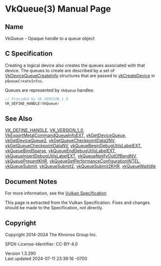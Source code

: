 # VkQueue(3) Manual Page

## Name

VkQueue - Opaque handle to a queue object



## <a href="#_c_specification" class="anchor"></a>C Specification

Creating a logical device also creates the queues associated with that
device. The queues to create are described by a set of
[VkDeviceQueueCreateInfo](https://registry.khronos.org/vulkan/specs/1.3-extensions/man/html/VkDeviceQueueCreateInfo.html) structures that
are passed to [vkCreateDevice](https://registry.khronos.org/vulkan/specs/1.3-extensions/man/html/vkCreateDevice.html) in
`pQueueCreateInfos`.

Queues are represented by `VkQueue` handles:

``` c
// Provided by VK_VERSION_1_0
VK_DEFINE_HANDLE(VkQueue)
```

## <a href="#_see_also" class="anchor"></a>See Also

[VK_DEFINE_HANDLE](https://registry.khronos.org/vulkan/specs/1.3-extensions/man/html/VK_DEFINE_HANDLE.html),
[VK_VERSION_1_0](https://registry.khronos.org/vulkan/specs/1.3-extensions/man/html/VK_VERSION_1_0.html),
[VkExportMetalCommandQueueInfoEXT](https://registry.khronos.org/vulkan/specs/1.3-extensions/man/html/VkExportMetalCommandQueueInfoEXT.html),
[vkGetDeviceQueue](https://registry.khronos.org/vulkan/specs/1.3-extensions/man/html/vkGetDeviceQueue.html),
[vkGetDeviceQueue2](https://registry.khronos.org/vulkan/specs/1.3-extensions/man/html/vkGetDeviceQueue2.html),
[vkGetQueueCheckpointData2NV](https://registry.khronos.org/vulkan/specs/1.3-extensions/man/html/vkGetQueueCheckpointData2NV.html),
[vkGetQueueCheckpointDataNV](https://registry.khronos.org/vulkan/specs/1.3-extensions/man/html/vkGetQueueCheckpointDataNV.html),
[vkQueueBeginDebugUtilsLabelEXT](https://registry.khronos.org/vulkan/specs/1.3-extensions/man/html/vkQueueBeginDebugUtilsLabelEXT.html),
[vkQueueBindSparse](https://registry.khronos.org/vulkan/specs/1.3-extensions/man/html/vkQueueBindSparse.html),
[vkQueueEndDebugUtilsLabelEXT](https://registry.khronos.org/vulkan/specs/1.3-extensions/man/html/vkQueueEndDebugUtilsLabelEXT.html),
[vkQueueInsertDebugUtilsLabelEXT](https://registry.khronos.org/vulkan/specs/1.3-extensions/man/html/vkQueueInsertDebugUtilsLabelEXT.html),
[vkQueueNotifyOutOfBandNV](https://registry.khronos.org/vulkan/specs/1.3-extensions/man/html/vkQueueNotifyOutOfBandNV.html),
[vkQueuePresentKHR](https://registry.khronos.org/vulkan/specs/1.3-extensions/man/html/vkQueuePresentKHR.html),
[vkQueueSetPerformanceConfigurationINTEL](https://registry.khronos.org/vulkan/specs/1.3-extensions/man/html/vkQueueSetPerformanceConfigurationINTEL.html),
[vkQueueSubmit](https://registry.khronos.org/vulkan/specs/1.3-extensions/man/html/vkQueueSubmit.html),
[vkQueueSubmit2](https://registry.khronos.org/vulkan/specs/1.3-extensions/man/html/vkQueueSubmit2.html),
[vkQueueSubmit2KHR](https://registry.khronos.org/vulkan/specs/1.3-extensions/man/html/vkQueueSubmit2KHR.html),
[vkQueueWaitIdle](https://registry.khronos.org/vulkan/specs/1.3-extensions/man/html/vkQueueWaitIdle.html)

## <a href="#_document_notes" class="anchor"></a>Document Notes

For more information, see the <a
href="https://registry.khronos.org/vulkan/specs/1.3-extensions/html/vkspec.html#VkQueue"
target="_blank" rel="noopener">Vulkan Specification</a>

This page is extracted from the Vulkan Specification. Fixes and changes
should be made to the Specification, not directly.

## <a href="#_copyright" class="anchor"></a>Copyright

Copyright 2014-2024 The Khronos Group Inc.

SPDX-License-Identifier: CC-BY-4.0

Version 1.3.290  
Last updated 2024-07-11 23:39:16 -0700

